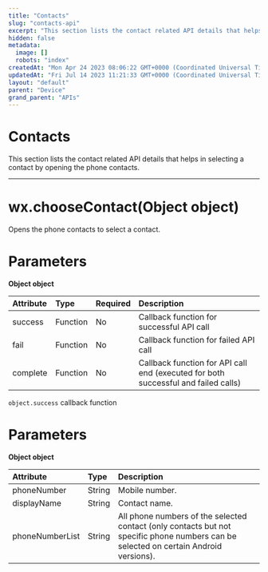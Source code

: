 ```yaml
---
title: "Contacts"
slug: "contacts-api"
excerpt: "This section lists the contact related API details that helps in selecting a contact by opening the phone contacts."
hidden: false
metadata: 
  image: []
  robots: "index"
createdAt: "Mon Apr 24 2023 08:06:22 GMT+0000 (Coordinated Universal Time)"
updatedAt: "Fri Jul 14 2023 11:21:33 GMT+0000 (Coordinated Universal Time)"
layout: "default"
parent: "Device"
grand_parent: "APIs"
---
```

# Contacts 
This section lists the contact related API details that helps in selecting a contact by opening the phone contacts.
*** 
# wx.chooseContact(Object object)

Opens the phone contacts to select a contact.

# Parameters

**Object object**

| Attribute | Type     | Required | Description                                                                        |
| :-------- | :------- | :------- | :--------------------------------------------------------------------------------- |
| success   | Function | No       | Callback function for successful API call                                          |
| fail      | Function | No       | Callback function for failed API call                                              |
| complete  | Function | No       | Callback function for API call end (executed for both successful and failed calls) |

`object.success` callback function

# Parameters

**Object object**

| Attribute       | Type   | Description                                                                                                                           |
| :-------------- | :----- | :------------------------------------------------------------------------------------------------------------------------------------ |
| phoneNumber     | String | Mobile number.                                                                                                                        |
| displayName     | String | Contact name.                                                                                                                         |
| phoneNumberList | String | All phone numbers of the selected contact (only contacts but not specific phone numbers can be selected on certain Android versions). |
